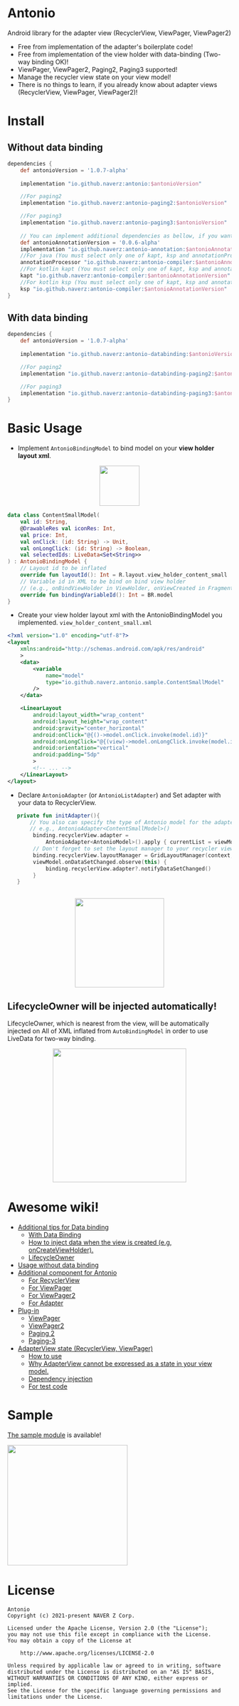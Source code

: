 
# Antonio
Android library for the adapter view (RecyclerView, ViewPager, ViewPager2)

* Free from implementation of the adapter's boilerplate code!
* Free from implementation of the view holder with data-binding (Two-way binding OK)!
* ViewPager, ViewPager2, Paging2, Paging3 supported!
* Manage the recycler view state on your view model!
* There is no things to learn, if you already know about adapter views (RecyclerView, ViewPager, ViewPager2)!
     
# Install
## Without data binding
```groovy
dependencies {
    def antonioVersion = '1.0.7-alpha'
  
    implementation "io.github.naverz:antonio:$antonioVersion"

    //For paging2
    implementation "io.github.naverz:antonio-paging2:$antonioVersion"

    //For paging3
    implementation "io.github.naverz:antonio-paging3:$antonioVersion"
  
    // You can implement additional dependencies as bellow, if you want to use AntonioAnnotation.
    def antonioAnnotationVersion = '0.0.6-alpha'
    implementation "io.github.naverz:antonio-annotation:$antonioAnnotationVersion"
    //For java (You must select only one of kapt, ksp and annotationProcessor)
    annotationProcessor "io.github.naverz:antonio-compiler:$antonioAnnotationVersion"
    //For kotlin kapt (You must select only one of kapt, ksp and annotationProcessor)
    kapt "io.github.naverz:antonio-compiler:$antonioAnnotationVersion"
    //For kotlin ksp (You must select only one of kapt, ksp and annotationProcessor)
    ksp "io.github.naverz:antonio-compiler:$antonioAnnotationVersion"
}
```
## With data binding
```groovy
dependencies {
    def antonioVersion = '1.0.7-alpha'
  
    implementation "io.github.naverz:antonio-databinding:$antonioVersion"

    //For paging2
    implementation "io.github.naverz:antonio-databinding-paging2:$antonioVersion"

    //For paging3
    implementation "io.github.naverz:antonio-databinding-paging3:$antonioVersion"
}
```
# Basic Usage
- Implement `AntonioBindingModel` to bind model on your **view holder layout xml**. 
<p align="center">
  <img src ="https://user-images.githubusercontent.com/15243641/134372911-2c71d7b8-9abb-4757-8991-46b6a3057763.png" width ="90">
</p>

```kotlin
data class ContentSmallModel(
    val id: String,
    @DrawableRes val iconRes: Int,
    val price: Int,
    val onClick: (id: String) -> Unit,
    val onLongClick: (id: String) -> Boolean,
    val selectedIds: LiveData<Set<String>>
) : AntonioBindingModel {
    // Layout id to be inflated
    override fun layoutId(): Int = R.layout.view_holder_content_small
    // Variable id in XML to be bind on bind view holder
    // (e.g., onBindViewHolder in ViewHolder, onViewCreated in Fragment).
    override fun bindingVariableId(): Int = BR.model
}
```
- Create your view holder layout xml with the AntonioBindingModel you implemented.
`view_holder_content_small.xml`
```xml
<?xml version="1.0" encoding="utf-8"?>
<layout
    xmlns:android="http://schemas.android.com/apk/res/android"
    >
    <data>
        <variable
            name="model"
            type="io.github.naverz.antonio.sample.ContentSmallModel"
        />
    </data>

    <LinearLayout
        android:layout_width="wrap_content"
        android:layout_height="wrap_content"
        android:gravity="center_horizontal"
        android:onClick="@{()->model.onClick.invoke(model.id)}"
        android:onLongClick="@{(view)->model.onLongClick.invoke(model.id)}"
        android:orientation="vertical"
        android:padding="5dp"
        >
        <!-- ... -->
    </LinearLayout>
</layout>
```
- Declare `AntonioAdapter` (or `AntonioListAdapter`) and Set adapter with your data to RecyclerView.
```kotlin
   private fun initAdapter(){
       // You also can specify the type of Antonio model for the adapter, if you don't need various view types.
       // e.g., AntonioAdapter<ContentSmallModel>()
        binding.recyclerView.adapter =
            AntonioAdapter<AntonioModel>().apply { currentList = viewModel.antonioModels }
        // Don't forget to set the layout manager to your recycler view :)
        binding.recyclerView.layoutManager = GridLayoutManager(context,4)    
        viewModel.onDataSetChanged.observe(this) {
            binding.recyclerView.adapter?.notifyDataSetChanged()
        }
   }
  
```
<p align="center">
  <img src ="https://user-images.githubusercontent.com/15243641/134373020-e7b1f23d-1b10-406c-b180-63acdcb27215.png" width ="200">
</p>

## LifecycleOwner will be injected automatically!
LifecycleOwner, which is nearest from the view, will be automatically injected on All of XML inflated from `AutoBindingModel` in order to use LiveData for two-way binding.

<p align="center">
<img src="https://user-images.githubusercontent.com/15243641/134387612-8217d441-6a1e-4e41-98f4-5368ca987890.png" width="300">
</p>

# Awesome wiki! 
- [Additional tips for Data binding](https://github.com/naverz/Antonio/wiki/Additional-tips-for-Data-binding)
    - [With Data Binding](https://github.com/naverz/Antonio/wiki/Additional-tips-for-Data-binding#with-data-binding)
    - [How to inject data when the view is created (e.g, onCreateViewHolder).](https://github.com/naverz/Antonio/wiki/Additional-tips-for-Data-binding#with-data-binding)
    - [LifecycleOwner](https://github.com/naverz/Antonio/wiki/Additional-tips-for-Data-binding#lifecycleowner)
- [Usage without data binding](https://github.com/naverz/Antonio/wiki/Usage-without-data-binding)
- [Additional component for Antonio](https://github.com/naverz/Antonio/wiki/Additional-component-for-antonio)
    - [For RecyclerView](https://github.com/naverz/Antonio/wiki/Additional-component-for-antonio#for-recyclerview)
    - [For ViewPager](https://github.com/naverz/Antonio/wiki/Additional-component-for-antonio#for-viewpager)
    - [For ViewPager2](https://github.com/naverz/Antonio/wiki/Additional-component-for-antonio#for-viewpager2)
    - [For Adapter](https://github.com/naverz/Antonio/wiki/Additional-component-for-antonio#for-adapter)
- [Plug-in](https://github.com/naverz/Antonio/wiki/Plug-in)
    - [ViewPager](https://github.com/naverz/Antonio/wiki/Plug-in#viewpager)
    - [ViewPager2](https://github.com/naverz/Antonio/wiki/Plug-in#viewpager2)
    - [Paging 2](https://github.com/naverz/Antonio/wiki/Plug-in#paging2)
    - [Paging-3](https://github.com/naverz/Antonio/wiki/Plug-in#paging3)
- [AdapterView state (RecyclerView, ViewPager)](https://github.com/naverz/Antonio/wiki/AdapterView-state-(RecyclerView,-ViewPager))
    -  [How to use](https://github.com/naverz/Antonio/wiki/AdapterView-state-(RecyclerView,-ViewPager)#how-to-use)
    -  [Why AdapterView cannot be expressed as a state in your view model.](https://github.com/naverz/Antonio/wiki/AdapterView-state-(RecyclerView,-ViewPager)#why-adapterview-cannot-be-expressed-as-a-state-in-your-view-model)
    -  [Dependency injection](https://github.com/naverz/Antonio/wiki/AdapterView-state-(RecyclerView,-ViewPager)#dependency-injection)
    -  [For test code](https://github.com/naverz/Antonio/wiki/AdapterView-state-(RecyclerView,-ViewPager)#for-test-code)

# Sample
[The sample module](./sample) is available!

<img src="https://user-images.githubusercontent.com/15243641/134202280-4fb1787d-78a6-4316-9b9f-5778fcc68679.gif" width="270" />

# License
```
Antonio
Copyright (c) 2021-present NAVER Z Corp.

Licensed under the Apache License, Version 2.0 (the "License");
you may not use this file except in compliance with the License.
You may obtain a copy of the License at

    http://www.apache.org/licenses/LICENSE-2.0

Unless required by applicable law or agreed to in writing, software
distributed under the License is distributed on an "AS IS" BASIS,
WITHOUT WARRANTIES OR CONDITIONS OF ANY KIND, either express or implied.
See the License for the specific language governing permissions and
limitations under the License.
```

